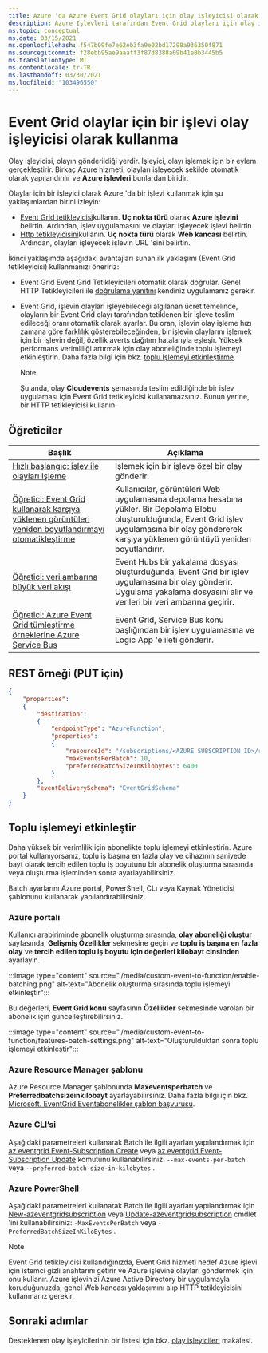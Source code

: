 ```yaml
---
title: Azure 'da Azure Event Grid olayları için olay işleyicisi olarak bir işlev kullanma
description: Azure Işlevleri tarafından Event Grid olayları için olay işleyicileri olarak oluşturulan ve barındırılan işlevleri nasıl kullanabileceğinizi açıklar.
ms.topic: conceptual
ms.date: 03/15/2021
ms.openlocfilehash: f547b09fe7e62eb3fa9e02bd17298a936350f871
ms.sourcegitcommit: f28ebb95ae9aaaff3f87d8388a09b41e0b3445b5
ms.translationtype: MT
ms.contentlocale: tr-TR
ms.lasthandoff: 03/30/2021
ms.locfileid: "103496550"
---
```

# <a name="use-a-function-as-an-event-handler-for-event-grid-events"></a>Event Grid olaylar için bir işlevi olay işleyicisi olarak kullanma

Olay işleyicisi, olayın gönderildiği yerdir. İşleyici, olayı işlemek için bir eylem gerçekleştirir. Birkaç Azure hizmeti, olayları işleyecek şekilde otomatik olarak yapılandırılır ve **Azure işlevleri** bunlardan biridir. 


Olaylar için bir işleyici olarak Azure 'da bir işlevi kullanmak için şu yaklaşımlardan birini izleyin: 

-   [Event Grid tetikleyicisi](../azure-functions/functions-bindings-event-grid-trigger.md)kullanın.  **Uç nokta türü** olarak **Azure işlevini** belirtin. Ardından, işlev uygulamasını ve olayları işleyecek işlevi belirtin. 
-   [Http tetikleyicisini](../azure-functions/functions-bindings-http-webhook.md)kullanın.  **Uç nokta türü** olarak **Web kancası** belirtin. Ardından, olayları işleyecek işlevin URL 'sini belirtin. 

İkinci yaklaşımda aşağıdaki avantajları sunan ilk yaklaşımı (Event Grid tetikleyicisi) kullanmanızı öneririz:
-   Event Grid Event Grid Tetikleyicileri otomatik olarak doğrular. Genel HTTP Tetikleyicileri ile [doğrulama yanıtını](webhook-event-delivery.md) kendiniz uygulamanız gerekir.
-   Event Grid, işlevin olayları işleyebileceği algılanan ücret temelinde, olayların bir Event Grid olayı tarafından tetiklenen bir işleve teslim edileceği oranı otomatik olarak ayarlar. Bu oran, işlevin olay işleme hızı zamana göre farklılık gösterebileceğinden, bir işlevin olaylarını işlemek için bir işlevin değil, özellik averts dağıtım hatalarıyla eşleşir. Yüksek performans verimliliği artırmak için olay aboneliğinde toplu işlemeyi etkinleştirin. Daha fazla bilgi için bkz. [toplu Işlemeyi etkinleştirme](#enable-batching).

    > [!NOTE]
    > Şu anda, olay **Cloudevents** şemasında teslim edildiğinde bir işlev uygulaması için Event Grid tetikleyicisi kullanamazsınız. Bunun yerine, bir HTTP tetikleyicisi kullanın.

## <a name="tutorials"></a>Öğreticiler

|Başlık  |Açıklama  |
|---------|---------|
| [Hızlı başlangıç: işlev ile olayları Işleme](custom-event-to-function.md) | İşlemek için bir işleve özel bir olay gönderir. |
| [Öğretici: Event Grid kullanarak karşıya yüklenen görüntüleri yeniden boyutlandırmayı otomatikleştirme](resize-images-on-storage-blob-upload-event.md) | Kullanıcılar, görüntüleri Web uygulamasına depolama hesabına yükler. Bir Depolama Blobu oluşturulduğunda, Event Grid işlev uygulamasına bir olay göndererek karşıya yüklenen görüntüyü yeniden boyutlandırır. |
| [Öğretici: veri ambarına büyük veri akışı](event-grid-event-hubs-integration.md) | Event Hubs bir yakalama dosyası oluşturduğunda, Event Grid bir işlev uygulamasına bir olay gönderir. Uygulama yakalama dosyasını alır ve verileri bir veri ambarına geçirir. |
| [Öğretici: Azure Event Grid tümleştirme örneklerine Azure Service Bus](../service-bus-messaging/service-bus-to-event-grid-integration-example.md?toc=%2fazure%2fevent-grid%2ftoc.json) | Event Grid, Service Bus konu başlığından bir işlev uygulamasına ve Logic App 'e ileti gönderir. |

## <a name="rest-example-for-put"></a>REST örneği (PUT için)

```json
{
    "properties": 
    {
        "destination": 
        {
            "endpointType": "AzureFunction",
            "properties": 
            {
                "resourceId": "/subscriptions/<AZURE SUBSCRIPTION ID>/resourceGroups/<RESOURCE GROUP NAME>/providers/Microsoft.Web/sites/<FUNCTION APP NAME>/functions/<FUNCTION NAME>",
                "maxEventsPerBatch": 10,
                "preferredBatchSizeInKilobytes": 6400
            }
        },
        "eventDeliverySchema": "EventGridSchema"
    }
}
```

## <a name="enable-batching"></a>Toplu işlemeyi etkinleştir
Daha yüksek bir verimlilik için abonelikte toplu işlemeyi etkinleştirin. Azure portal kullanıyorsanız, toplu iş başına en fazla olay ve cihazının saniyede bayt olarak tercih edilen toplu iş boyutunu bir abonelik oluşturma sırasında veya oluşturma işleminden sonra ayarlayabilirsiniz. 

Batch ayarlarını Azure portal, PowerShell, CLı veya Kaynak Yöneticisi şablonunu kullanarak yapılandırabilirsiniz. 

### <a name="azure-portal"></a>Azure portalı
Kullanıcı arabiriminde abonelik oluşturma sırasında, **olay aboneliği oluştur** sayfasında, **Gelişmiş Özellikler** sekmesine geçin ve **toplu iş başına en fazla olay** ve **tercih edilen toplu iş boyutu için değerleri kilobayt cinsinden** ayarlayın. 
    
:::image type="content" source="./media/custom-event-to-function/enable-batching.png" alt-text="Abonelik oluşturma sırasında toplu işlemeyi etkinleştir":::

Bu değerleri, **Event Grid konu** sayfasının **Özellikler** sekmesinde varolan bir abonelik için güncelleştirebilirsiniz. 

:::image type="content" source="./media/custom-event-to-function/features-batch-settings.png" alt-text="Oluşturulduktan sonra toplu işlemeyi etkinleştir":::

### <a name="azure-resource-manager-template"></a>Azure Resource Manager şablonu
Azure Resource Manager şablonunda **Maxeventsperbatch** ve **Preferredbatchsizeınkilobayt** ayarlayabilirsiniz. Daha fazla bilgi için bkz. [Microsoft. EventGrid Eventabonelikler şablon başvurusu](/azure/templates/microsoft.eventgrid/eventsubscriptions).

### <a name="azure-cli"></a>Azure CLI’si
Aşağıdaki parametreleri kullanarak Batch ile ilgili ayarları yapılandırmak için [az eventgrid Event-Subscription Create](/cli/azure/eventgrid/event-subscription#az_eventgrid_event_subscription_create&preserve-view=true) veya [az eventgrid Event-Subscription Update](/cli/azure/eventgrid/event-subscription#az_eventgrid_event_subscription_update&preserve-view=true) komutunu kullanabilirsiniz: `--max-events-per-batch` veya `--preferred-batch-size-in-kilobytes` .

### <a name="azure-powershell"></a>Azure PowerShell
Aşağıdaki parametreleri kullanarak Batch ile ilgili ayarları yapılandırmak için [New-azeventgridsubscription](/powershell/module/az.eventgrid/new-azeventgridsubscription) veya [Update-azeventgridsubscription](/powershell/module/az.eventgrid/update-azeventgridsubscription) cmdlet 'ini kullanabilirsiniz: `-MaxEventsPerBatch` veya `-PreferredBatchSizeInKiloBytes` .

> [!NOTE]
> Event Grid tetikleyicisi kullandığınızda, Event Grid hizmeti hedef Azure işlevi için istemci gizli anahtarını getirir ve Azure işlevine olayları göndermek için onu kullanır. Azure işlevinizi Azure Active Directory bir uygulamayla koruduğunuzda, genel Web kancası yaklaşımını alıp HTTP tetikleyicisini kullanmanız gerekir.

## <a name="next-steps"></a>Sonraki adımlar
Desteklenen olay işleyicilerinin bir listesi için bkz. [olay işleyicileri](event-handlers.md) makalesi.
